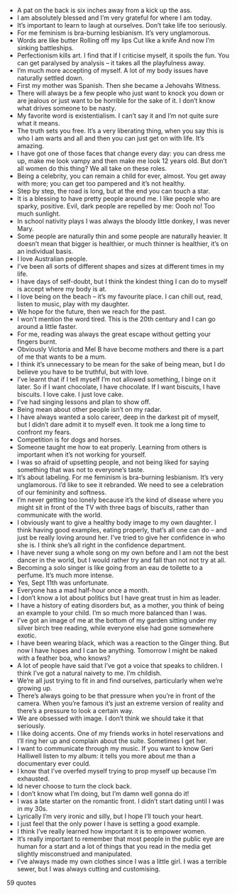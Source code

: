  - A pat on the back is six inches away from a kick up the ass.
 - I am absolutely blessed and I’m very grateful for where I am today.
 - It’s important to learn to laugh at ourselves. Don’t take life too seriously.
 - For me feminism is bra-burning lesbianism. It’s very unglamorous.
 - Words are like butter Rolling off my lips Cut like a knife And now I’m sinking battleships.
 - Perfectionism kills art. I find that if I criticise myself, it spoils the fun. You can get paralysed by analysis – it takes all the playfulness away.
 - I’m much more accepting of myself. A lot of my body issues have naturally settled down.
 - First my mother was Spanish. Then she became a Jehovahs Witness.
 - There will always be a few people who just want to knock you down or are jealous or just want to be horrible for the sake of it. I don’t know what drives someone to be nasty.
 - My favorite word is existentialism. I can’t say it and I’m not quite sure what it means.
 - The truth sets you free. It’s a very liberating thing, when you say this is who I am warts and all and then you can just get on with life. It’s amazing.
 - I have got one of those faces that change every day: you can dress me up, make me look vampy and then make me look 12 years old. But don’t all women do this thing? We all take on these roles.
 - Being a celebrity, you can remain a child for ever, almost. You get away with more; you can get too pampered and it’s not healthy.
 - Step by step, the road is long, but at the end you can touch a star.
 - It is a blessing to have pretty people around me. I like people who are sparky, positive. Evil, dark people are repelled by me: Oooh no! Too much sunlight.
 - In school nativity plays I was always the bloody little donkey, I was never Mary.
 - Some people are naturally thin and some people are naturally heavier. It doesn’t mean that bigger is healthier, or much thinner is healthier, it’s on an individual basis.
 - I love Australian people.
 - I’ve been all sorts of different shapes and sizes at different times in my life.
 - I have days of self-doubt, but I think the kindest thing I can do to myself is accept where my body is at.
 - I love being on the beach – it’s my favourite place. I can chill out, read, listen to music, play with my daughter.
 - We hope for the future, then we reach for the past.
 - I won’t mention the word tired. This is the 20th century and I can go around a little faster.
 - For me, reading was always the great escape without getting your fingers burnt.
 - Obviously Victoria and Mel B have become mothers and there is a part of me that wants to be a mum.
 - I think it’s unnecessary to be mean for the sake of being mean, but I do believe you have to be truthful, but with love.
 - I’ve learnt that if I tell myself I’m not allowed something, I binge on it later. So if I want chocolate, I have chocolate. If I want biscuits, I have biscuits. I love cake. I just love cake.
 - I’ve had singing lessons and plan to show off.
 - Being mean about other people isn’t on my radar.
 - I have always wanted a solo career, deep in the darkest pit of myself, but I didn’t dare admit it to myself even. It took me a long time to confront my fears.
 - Competition is for dogs and horses.
 - Someone taught me how to eat properly. Learning from others is important when it’s not working for yourself.
 - I was so afraid of upsetting people, and not being liked for saying something that was not to everyone’s taste.
 - It’s about labeling. For me feminism is bra-burning lesbianism. It’s very unglamorous. I’d like to see it rebranded. We need to see a celebration of our femininity and softness.
 - I’m never getting too lonely because it’s the kind of disease where you might sit in front of the TV with three bags of biscuits, rather than communicate with the world.
 - I obviously want to give a healthy body image to my own daughter. I think having good examples, eating properly, that’s all one can do – and just be really loving around her. I’ve tried to give her confidence in who she is. I think she’s all right in the confidence department.
 - I have never sung a whole song on my own before and I am not the best dancer in the world, but I would rather try and fall than not not try at all.
 - Becoming a solo singer is like going from an eau de toilette to a perfume. It’s much more intense.
 - Yes, Sept 11th was unfortunate.
 - Everyone has a mad half-hour once a month.
 - I don’t know a lot about politics but I have great trust in him as leader.
 - I have a history of eating disorders but, as a mother, you think of being an example to your child. I’m so much more balanced than I was.
 - I’ve got an image of me at the bottom of my garden sitting under my silver birch tree reading, while everyone else had gone somewhere exotic.
 - I have been wearing black, which was a reaction to the Ginger thing. But now I have hopes and I can be anything. Tomorrow I might be naked with a feather boa, who knows?
 - A lot of people have said that I’ve got a voice that speaks to children. I think I’ve got a natural naivety to me. I’m childish.
 - We’re all just trying to fit in and find ourselves, particularly when we’re growing up.
 - There’s always going to be that pressure when you’re in front of the camera. When you’re famous it’s just an extreme version of reality and there’s a pressure to look a certain way.
 - We are obsessed with image. I don’t think we should take it that seriously.
 - I like doing accents. One of my friends works in hotel reservations and I’ll ring her up and complain about the suite. Sometimes I get her.
 - I want to communicate through my music. If you want to know Geri Halliwell listen to my album: it tells you more about me than a documentary ever could.
 - I know that I’ve overfed myself trying to prop myself up because I’m exhausted.
 - Id never choose to turn the clock back.
 - I don’t know what I’m doing, but I’m damn well gonna do it!
 - I was a late starter on the romantic front. I didn’t start dating until I was in my 30s.
 - Lyrically I’m very ironic and silly, but I hope I’ll touch your heart.
 - I just feel that the only power I have is setting a good example.
 - I think I’ve really learned how important it is to empower women.
 - It’s really important to remember that most people in the public eye are human for a start and a lot of things that you read in the media get slightly misconstrued and manipulated.
 - I’ve always made my own clothes since I was a little girl. I was a terrible sewer, but I was always cutting and customising.

59 quotes